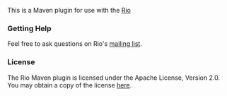 This is a Maven plugin for use with the [Rio](http://www.rio-project.org)

### Getting Help
Feel free to ask questions on Rio's [mailing list](http://groups.google.com/group/rio-users).

### License

The Rio Maven plugin is licensed under the Apache License, Version 2.0. You may obtain a copy of the license
[here](http://www.apache.org/licenses/LICENSE-2.0).
